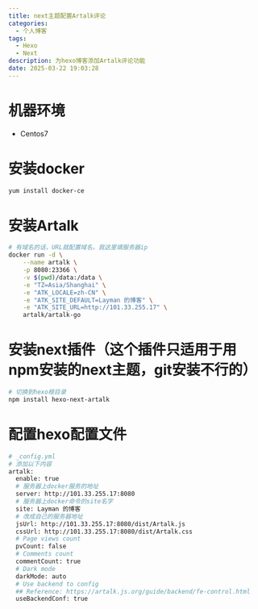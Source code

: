 ```yaml
---
title: next主题配置Artalk评论
categories:
  - 个人博客
tags:
  - Hexo
  - Next
description: 为hexo博客添加Artalk评论功能
date: 2025-03-22 19:03:28
---
```

# 机器环境
- Centos7

# 安装docker
```bash
yum install docker-ce
```

# 安装Artalk
```bash
# 有域名的话，URL就配置域名，我这里填服务器ip
docker run -d \
    --name artalk \
    -p 8080:23366 \
    -v $(pwd)/data:/data \
    -e "TZ=Asia/Shanghai" \
    -e "ATK_LOCALE=zh-CN" \
    -e "ATK_SITE_DEFAULT=Layman 的博客" \
    -e "ATK_SITE_URL=http://101.33.255.17" \
    artalk/artalk-go
```

# 安装next插件（这个插件只适用于用npm安装的next主题，git安装不行的）
```bash
# 切换到hexo根目录
npm install hexo-next-artalk
```

# 配置hexo配置文件
```bash
# _config.yml
# 添加以下内容
artalk:
  enable: true
  # 服务器上docker服务的地址
  server: http://101.33.255.17:8080
  # 服务器上docker命令的site名字
  site: Layman 的博客
  # 改成自己的服务器地址
  jsUrl: http://101.33.255.17:8080/dist/Artalk.js
  cssUrl: http://101.33.255.17:8080/dist/Artalk.css
  # Page views count
  pvCount: false
  # Comments count
  commentCount: true
  # Dark mode
  darkMode: auto
  # Use backend to config
  ## Reference: https://artalk.js.org/guide/backend/fe-control.html
  useBackendConf: true
```
